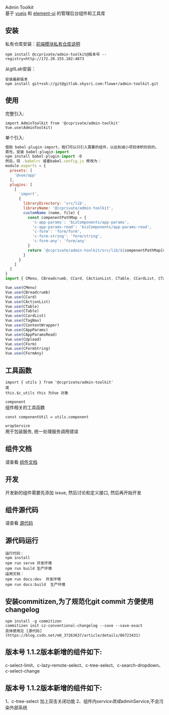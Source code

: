 Admin Toolkit  
基于 [vuejs](https://vuejs.org/) 和 [element-ui](http://element-cn.eleme.io/#/zh-CN) 的管理后台组件和工具库  

## 安装    
私有仓库安装：[前端模块私有仓库说明](http://wiki.skyoss.com/pages/viewpage.action?pageId=35726422)
```
npm install @ccprivate/admin-toolkit@版本号 --registry=http://172.20.155.102:4873
```

从gitLab安装：
```
安装最新版本
npm install git+ssh://git@gitlab.skysri.com:flower/admin-toolkit.git
```
## 使用
完整引入:
```
import AdminToolkit from '@ccprivate/admin-toolkit'
Vue.use(AdminToolkit)
```
单个引入:
```javascript
借助 babel-plugin-import，我们可以只引入需要的组件，以达到减小项目体积的目的。
首先，安装 babel-plugin-import
npm install babel-plugin-import -D
然后，将 .babelrc 或者babel.config.js 修改为：
module.exports = {
  presets: [
    '@vue/app'
  ],
  plugins: [
    [
      'import',
      {
        libraryDirectory: 'src/lib',
        libraryName: '@ccprivate/admin-toolkit',
        customName (name, file) {
          const compenentPathMap = {
            'c-app-params': 'bizComponents/app-params',
            'c-app-params-read': 'bizComponents/app-params-read',
            'c-form': 'form/form',
            'c-form-string': 'form/string',
            'c-form-any': 'form/any'
          }
          return `@ccprivate/admin-toolkit/src/lib/${compenentPathMap[name] || `components/${name.replace('c-', '')}`}`
        }
      }
    ]
  ]
}
import { CMenu, CBreadcrumb, CCard, CActionList, CTable, CCardList, CTagNav, CContentWrapper, CAppParams, CAppParamsRead, CUpload, CForm, CFormString, CFormAny } from '@ccprivate/admin-toolkit'

Vue.use(CMenu)
Vue.use(CBreadcrumb)
Vue.use(CCard)
Vue.use(CActionList)
Vue.use(CTable)
Vue.use(CTable)
Vue.use(CCardList)
Vue.use(CTagNav)
Vue.use(CContentWrapper)
Vue.use(CAppParams)
Vue.use(CAppParamsRead)
Vue.use(CUpload)
Vue.use(CForm)
Vue.use(CFormString)
Vue.use(CFormAny)
```
## 工具函数  
```
import { utils } from '@ccprivate/admin-toolkit'
或
this.$c_utils this 为Vue 对象

```

`component`  
组件相关的工具函数

```
const componentUtil = utils.component
```

`wrapService`  
用于包装服务, 统一处理服务调用错误  


## 组件文档
请查看 [组件文档](http://172.20.155.102/admin-toolkit/)  

## 开发  
开发新的组件需要先添加 issue, 然后讨论和定义接口, 然后再开始开发  

## 组件源代码

 请查看 [源代码](http://gitlab.skysri.com/flower/admin-toolkit) 

## 源代码运行
```
运行代码：
npm install
npm run serve 开发环境
npm run build 生产环境
运用文档： 
npm run docs:dev  开发环境
npm run docs:build  生产环境
```
## 安装commitizen,为了规范化git commit 方便使用changelog

```
npm install -g commitizen
commitizen init cz-conventional-changelog --save --save-exact
具体使用见 [源代码](https://blog.csdn.net/m0_37263637/article/details/86723431) 
```
## 版本号 1.1.2版本新增的组件如下:
 c-select-limit、c-lazy-remote-select、c-tree-select、c-search-dropdown、c-select-change
 ## 版本号 1.1.2版本新增的组件如下:
 1、c-tree-select 加上双击关闭功能 
 2、组件内$service 改成$adminService,不会污染外部系统